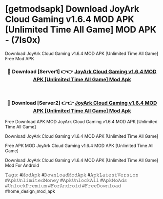 # [getmodsapk] Download JoyArk Cloud Gaming v1.6.4 MOD APK [Unlimited Time All Game] MOD APK - (7ls0x)
Download JoyArk Cloud Gaming v1.6.4 MOD APK [Unlimited Time All Game] Free Mod APK

<div align="center">
<h3>🔴 Download [Server1] 👉👉 <a href="https://apk-comot.site?title=JoyArk_Cloud_Gaming_v1.6.4_MOD_APK_[Unlimited_Time_All_Game]">JoyArk Cloud Gaming v1.6.4 MOD APK [Unlimited Time All Game] Mod Apk</a></h3><br>

<h3>🔴 Download [Server2] 👉👉 <a href="https://apk-comot.site?title=JoyArk_Cloud_Gaming_v1.6.4_MOD_APK_[Unlimited_Time_All_Game]">JoyArk Cloud Gaming v1.6.4 MOD APK [Unlimited Time All Game] Mod Apk</a></h3>
</div>


Free Download APK MOD JoyArk Cloud Gaming v1.6.4 MOD APK [Unlimited Time All Game]

Download JoyArk Cloud Gaming v1.6.4 MOD APK [Unlimited Time All Game] 

Free APK MOD JoyArk Cloud Gaming v1.6.4 MOD APK [Unlimited Time All Game] 

Download JoyArk Cloud Gaming v1.6.4 MOD APK [Unlimited Time All Game] Mod For Android

𝚃𝚊𝚐𝚜: #𝙼𝚘𝚍𝙰𝚙𝚔 #𝙳𝚘𝚠𝚗𝚕𝚘𝚊𝚍𝙼𝚘𝚍𝙰𝚙𝚔 #𝙰𝚙𝚔𝙻𝚊𝚝𝚎𝚜𝚝𝚅𝚎𝚛𝚜𝚒𝚘𝚗 #𝙰𝚙𝚔𝚄𝚗𝚕𝚒𝚖𝚒𝚝𝚎𝚍𝙼𝚘𝚗𝚎𝚢 #𝙰𝚙𝚔𝚄𝚗𝚕𝚘𝚌𝚔𝙰𝚕𝚕 #𝙰𝚙𝚔𝙽𝚘𝙰𝚍𝚜 #𝚄𝚗𝚕𝚘𝚌𝚔𝙿𝚛𝚎𝚖𝚒𝚞𝚖 #𝙵𝚘𝚛𝙰𝚗𝚍𝚛𝚘𝚒𝚍 #𝙵𝚛𝚎𝚎𝙳𝚘𝚠𝚗𝚕𝚘𝚊𝚍 #home_design_mod_apk